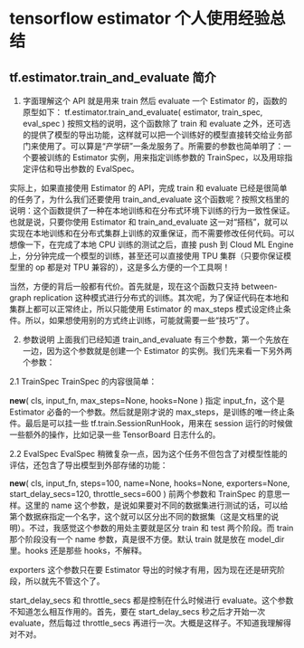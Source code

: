 # tensorflow estimator 个人使用经验总结

## tf.estimator.train_and_evaluate 简介
1. 字面理解这个 API 就是用来 train 然后 evaluate 一个 Estimator 的，函数的原型如下：
tf.estimator.train_and_evaluate(
    estimator,
    train_spec,
    eval_spec
)
按照文档的说明，这个函数除了 train 和 evaluate 之外，还可选的提供了模型的导出功能，这样就可以把一个训练好的模型直接转交给业务部门来使用了。可以算是“产学研”一条龙服务了。所需要的参数也简单明了：一个要被训练的 Estimator 实例，用来指定训练参数的 TrainSpec，以及用琮指定评估和导出参数的 EvalSpec。

实际上，如果直接使用 Estimator 的 API，完成 train 和 evaluate 已经是很简单的任务了，为什么我们还要使用 train_and_evaluate 这个函数呢？按照文档里的说明：这个函数提供了一种在本地训练和在分布式环境下训练的行为一致性保证。也就是说，只要你使用 Estimator 和 train_and_evaluate 这一对“搭档”，就可以实现在本地训练和在分布式集群上训练的双重保证，而不需要修改任何代码。可以想像一下，在完成了本地 CPU 训练的测试之后，直接 push 到 Cloud ML Engine 上，分分钟完成一个模型的训练，甚至还可以直接使用 TPU 集群（只要你保证模型里的 op 都是对 TPU 兼容的），这是多么方便的一个工具啊！

当然，方便的背后一般都有代价。首先就是，现在这个函数只支持 between-graph replication 这种模式进行分布式的训练。其次呢，为了保证代码在本地和集群上都可以正常终止，所以只能使用 Estimator 的 max_steps 模式设定终止条件。所以，如果想使用别的方式终止训练，可能就需要一些“技巧”了。

2. 参数说明
上面我们已经知道 train_and_evaluate 有三个参数，第一个先放在一边，因为这个参数就是创建一个 Estimator 的实例。我们先来看一下另外两个参数：

2.1 TrainSpec
TrainSpec 的内容很简单：

__new__(
    cls,
    input_fn,
    max_steps=None,
    hooks=None
)
指定 input_fn，这个是 Estimator 必备的一个参数。然后就是刚才说的 max_steps，是训练的唯一终止条件。最后是可以挂一些 tf.train.SessionRunHook，用来在 session 运行的时候做一些额外的操作，比如记录一些 TensorBoard 日志什么的。

2.2 EvalSpec
EvalSpec 稍微复杂一点，因为这个任务不但包含了对模型性能的评估，还包含了导出模型到外部存储的功能：

__new__(
    cls,
    input_fn,
    steps=100,
    name=None,
    hooks=None,
    exporters=None,
    start_delay_secs=120,
    throttle_secs=600
)
前两个参数和 TrainSpec 的意思一样。这里的 name 这个参数，是说如果要对不同的数据集进行测试的话，可以给第个数据庥指定一个名字，这个就可以区分出不同的数据集（这是文档里的说明）。不过，我感觉这个参数的用处主要就是区分 train 和 test 两个阶段。而 train 那个阶段没有一个 name 参数，真是很不方便。默认 train 就是放在 model_dir 里。hooks 还是那些 hooks，不解释。

exporters 这个参数只在要 Estimator 导出的时候才有用，因为现在还是研究阶段，所以就先不管这个了。

start_delay_secs 和 throttle_secs 都是控制在什么时候进行 evaluate。这个参数不知道怎么相互作用的。首先，要在 start_delay_secs 秒之后才开始一次 evaluate，然后每过 throttle_secs 再进行一次。大概是这样子。不知道我理解得对不对。
